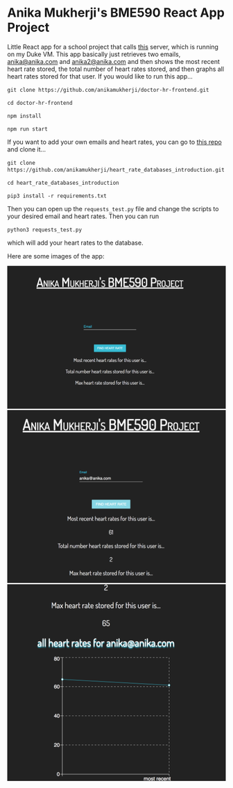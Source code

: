# Anika Mukherji's BME590 React App Project

Little React app for a school project that calls [this](https://github.com/anikamukherji/heart_rate_databases_introduction) server, which is running on my Duke VM. This app basically just retrieves two emails, anika@anika.com and anika2@anika.com and then shows the most recent heart rate stored, the total number of heart rates stored, and then graphs all heart rates stored for that user.
If you would like to run this app...
```
git clone https://github.com/anikamukherji/doctor-hr-frontend.git
```
```
cd doctor-hr-frontend
```
```
npm install
```
```
npm run start
```

If you want to add your own emails and heart rates, you can go to [this repo](https://github.com/anikamukherji/heart_rate_databases_introduction) and clone it...
```
git clone https://github.com/anikamukherji/heart_rate_databases_introduction.git
```
```
cd heart_rate_databases_introduction
```
```
pip3 install -r requirements.txt
```
Then you can open up the `requests_test.py` file and change the scripts to your desired email and heart rates. Then you can run
```
python3 requests_test.py
```
which will add your heart rates to the database.


Here are some images of the app: 

![no user](./images/one.jpg)
![top with user](./images/two.jpg)
![bottom with graph](./images/three.jpg)


